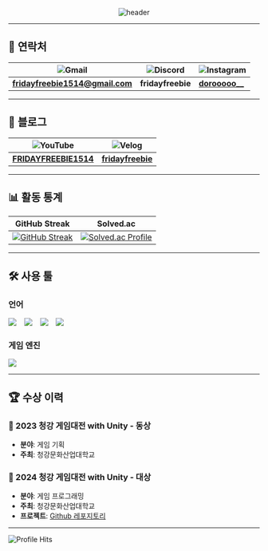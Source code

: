 <div style="text-align: center;">

<!--Header-->
![header](https://capsule-render.vercel.app/api?type=venom&color=auto&height=300&section=header&text=Yubin's%20GitHub&fontSize=70&fontAlign=50&fontColor=000000)

</div>

---

## 📧 연락처

| ![Gmail](https://img.shields.io/badge/Gmail-D14836?style=flat-square&logo=gmail&logoColor=white) | ![Discord](https://img.shields.io/badge/Discord-5865F2?style=flat-square&logo=discord&logoColor=white) | ![Instagram](https://img.shields.io/badge/Instagram-E4405F?style=flat-square&logo=instagram&logoColor=white) |
|------------------------------------------------------------|---------------------------------------------------------------|----------------------------------------------------------------|
| **fridayfreebie1514@gmail.com**                            | **fridayfreebie**                                             | **[dorooooo__](https://www.instagram.com/dorooooo__)**          |

---

## 📖 블로그

| ![YouTube](https://img.shields.io/badge/YouTube-FF0000?style=flat-square&logo=youtube&logoColor=white) | ![Velog](https://img.shields.io/badge/Velog-20C997?style=flat-square&logo=velog&logoColor=white) |
|---------------------------------------------------------------|---------------------------------------------------------------|
| **[FRIDAYFREEBIE1514](https://www.youtube.com/@FRIDAYFREEBIE1514)** | **[fridayfreebie](https://velog.io/@fridayfreebie/posts)** |

---

## 📊 활동 통계

| GitHub Streak | Solved.ac |
|---------------|-----------|
|[![GitHub Streak](https://streak-stats.demolab.com/?user=FRIDAYFREEBIE)](https://git.io/streak-stats) | [![Solved.ac Profile](http://mazassumnida.wtf/api/v2/generate_badge?boj=fridayfreebie&cache=${Math.random()})](https://solved.ac/fridayfreebie) |

---

## 🛠️ 사용 툴

### 언어
<img src="https://img.shields.io/badge/C%23-239120?style=for-the-badge&logo=c-sharp&logoColor=white"/>&nbsp;&nbsp;&nbsp;
<img src="https://img.shields.io/badge/C%2B%2B-00599C?style=for-the-badge&logo=c%2B%2B&logoColor=white"/>&nbsp;&nbsp;&nbsp;
<img src="https://img.shields.io/badge/C-A8B9CC?style=for-the-badge&logo=c&logoColor=white"/>&nbsp;&nbsp;&nbsp;
<img src="https://img.shields.io/badge/MySQL-00000F?style=for-the-badge&logo=mysql&logoColor=white"/>

### 게임 엔진
<img src="https://img.shields.io/badge/Unity-100000?style=for-the-badge&logo=unity&logoColor=white"/>

---

## 🏆 수상 이력

### 🥉 2023 청강 게임대전 with Unity - 동상
- **분야**: 게임 기획  
- **주최**: 청강문화산업대학교

### 🥇 2024 청강 게임대전 with Unity - 대상
- **분야**: 게임 프로그래밍  
- **주최**: 청강문화산업대학교
- **프로젝트**: [Github 레포지토리](https://github.com/FRIDAYFREEBIE/Soar-Rise-public)

---

![Profile Hits](https://hits.seeyoufarm.com/api/count/incr/badge.svg?url=https://github.com/FRIDAYFREEBIE&count_bg=%2379C83D&title_bg=%23555555&icon=github.svg&icon_color=%23E7E7E7&title=Profile+Views&edge_flat=false)

